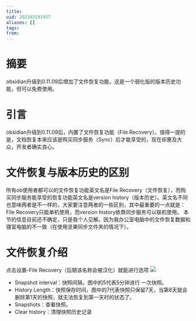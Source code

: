 ```yaml
---
title: 
uid: 202103291957
aliases: []
tags:  
from: 
---
```


# 摘要
obsidian升级到0.11.09后增加了文件恢复功能，这是一个弱化版的版本历史功能，但可以免费使用。

# 引言
obsidian升级到0.11.09后，内置了文件恢复功能（File Recovery）。值得一提的是，文档恢复本来应该是购买同步服务（Sync）后才能享受的，现在却惠及大众，开发者确实良心。

# 文件恢复与版本历史的区别
所有ob使用者都可以的文件恢复功能英文名是File Recovery（文件恢复），而购买同步服务能享受的恢复功能英文名是version history（版本历史）。英文名不同也意味两者是不一样的，大家要注意两者的一些区别，其中最重要的一点就是：File Recovery只能单机使用，而version history依靠同步服务可以联机使用。
本节的信息目前还不确定，只是我个人见解。因为我办公室电脑中的文件恢复数据和寝室电脑的不一致（在使用坚果同步文件夹的情况下）。

# 文件恢复介绍

点击设置-File Recovery（后期该名称会被汉化）就能进行选项
![](https://gitee.com/cyddgi/picture-store/raw/master/img/20210329200939.png)

- Snapshot interval：快照间隔，图中的5代表5分钟进行 一次快照。
- History Length：快照保存时间，图中的7代表快照只保留7天，当第8天就会删除第1天的快照，就无法恢复到第一天时的状态了。
- Snapshots：查看快照。
- Clear history：清理快照历史记录





